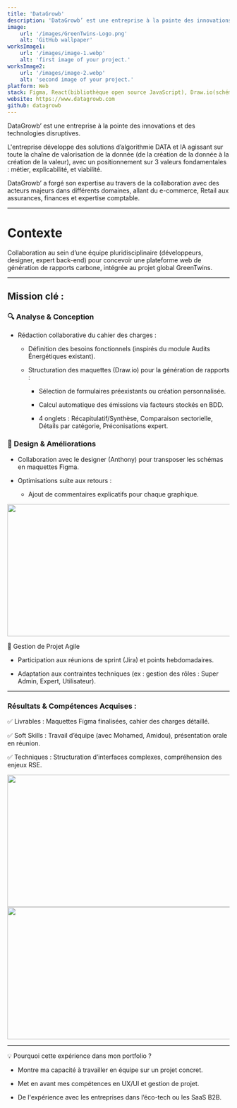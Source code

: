```yaml
---
title: 'DataGrowb'
description: 'DataGrowb’ est une entreprise à la pointe des innovations et des technologies disruptives.'
image:
    url: '/images/GreenTwins-Logo.png'
    alt: 'GitHub wallpaper'
worksImage1:
    url: '/images/image-1.webp'
    alt: 'first image of your project.'
worksImage2:
    url: '/images/image-2.webp'
    alt: 'second image of your project.'
platform: Web
stack: Figma, React(bibliothèque open source JavaScript), Draw.io(schémas).
website: https://www.datagrowb.com
github: datagrowb
---
```


DataGrowb’ est une entreprise à la pointe des innovations et des technologies disruptives.

L'entreprise développe des solutions d’algorithmie DATA et IA agissant sur toute la chaîne de valorisation de la donnée (de la création de la donnée à la création de la valeur), avec un positionnement sur 3 valeurs fondamentales : métier, explicabilité, et viabilité.

DataGrowb’ a forgé son expertise au travers de la collaboration avec des acteurs majeurs dans différents domaines, allant du e-commerce, Retail aux assurances, finances et expertise comptable.

---
<h1>Contexte</h1>

Collaboration au sein d’une équipe pluridisciplinaire (développeurs, designer, expert back-end) pour concevoir une plateforme web de génération de rapports carbone, intégrée au projet global GreenTwins.

---

<h2>Mission clé :</h2>

<h3>🔍 Analyse & Conception</h3>

- Rédaction collaborative du cahier des charges :

    - Définition des besoins fonctionnels (inspirés du module Audits Énergétiques existant).

    - Structuration des maquettes (Draw.io) pour la génération de rapports :

        - Sélection de formulaires préexistants ou création personnalisée.

        - Calcul automatique des émissions via facteurs stockés en BDD.

        - 4 onglets : Récapitulatif/Synthèse, Comparaison sectorielle, Détails par catégorie, Préconisations expert.

<h3>🎨 Design & Améliorations</h3>

- Collaboration avec le designer (Anthony) pour transposer les schémas en maquettes Figma.

- Optimisations suite aux retours :

    - Ajout de commentaires explicatifs pour chaque graphique.

<img src="/images/maquette.png" role="presentation" width="600" height="300" decoding="async">


🤝 Gestion de Projet Agile
- Participation aux réunions de sprint (Jira) et points hebdomadaires.

- Adaptation aux contraintes techniques (ex : gestion des rôles : Super Admin, Expert, Utilisateur).

---

<h3>Résultats & Compétences Acquises :</h3> 

✅ Livrables : Maquettes Figma finalisées, cahier des charges détaillé.

✅ Soft Skills : Travail d’équipe (avec Mohamed, Amidou), présentation orale en réunion.

✅ Techniques : Structuration d’interfaces complexes, compréhension des enjeux RSE.

<img src="/images/renduepage.png" role="presentation" width="600" height="300" decoding="async">
<img src="/images/résultat.png" role="presentation" width="600" height="300" decoding="async">

---

💡 Pourquoi cette expérience dans mon portfolio ?

- Montre ma capacité à travailler en équipe sur un projet concret.

- Met en avant mes compétences en UX/UI et gestion de projet.

- De l'expérience avec les entreprises dans l’éco-tech ou les SaaS B2B.

